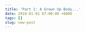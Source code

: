 ```yaml
---
title: 'Part 1: A Grown Up Body...'
date: 2018-01-01 07:00:00 +0000
tags: []
slug: new-post
---
```

